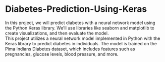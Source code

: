 # Diabetes-Prediction-Using-Keras
In this project, we will predict diabetes with a neural network model using the Python Keras library. We'll use libraries like seaborn and matplotlib to create visualizations, and then evaluate the model.  
This project utilizes a neural network model implemented in Python with the Keras library to predict diabetes in individuals. The model is trained on the Pima Indians Diabetes dataset, which includes features such as pregnancies, glucose levels, blood pressure, and more.
